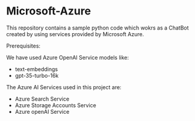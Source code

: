# Microsoft-Azure
This repository contains a sample python code which wokrs as a ChatBot created by using services provided by Microsoft Azure.

Prerequisites:

We have used Azure OpenAI Service models like:
- text-embeddings
- gpt-35-turbo-16k

The Azure AI Services used in this project are:
- Azure Search Service
- Azure Storage Accounts Service 
- Azure openAI Service

